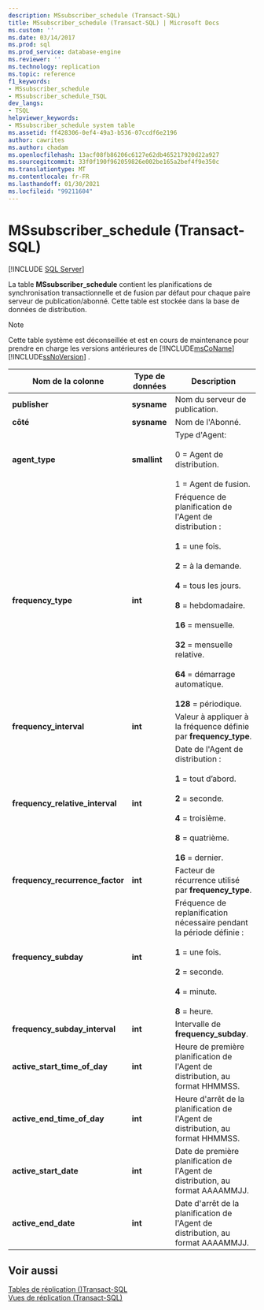 ```yaml
---
description: MSsubscriber_schedule (Transact-SQL)
title: MSsubscriber_schedule (Transact-SQL) | Microsoft Docs
ms.custom: ''
ms.date: 03/14/2017
ms.prod: sql
ms.prod_service: database-engine
ms.reviewer: ''
ms.technology: replication
ms.topic: reference
f1_keywords:
- MSsubscriber_schedule
- MSsubscriber_schedule_TSQL
dev_langs:
- TSQL
helpviewer_keywords:
- MSsubscriber_schedule system table
ms.assetid: ff428306-0ef4-49a3-b536-07ccdf6e2196
author: cawrites
ms.author: chadam
ms.openlocfilehash: 13acf08fb86206c6127e62db465217920d22a927
ms.sourcegitcommit: 33f0f190f962059826e002be165a2bef4f9e350c
ms.translationtype: MT
ms.contentlocale: fr-FR
ms.lasthandoff: 01/30/2021
ms.locfileid: "99211604"
---
```

# <a name="mssubscriber_schedule-transact-sql"></a>MSsubscriber_schedule (Transact-SQL)
[!INCLUDE [SQL Server](../../includes/applies-to-version/sqlserver.md)]

  La table **MSsubscriber_schedule** contient les planifications de synchronisation transactionnelle et de fusion par défaut pour chaque paire serveur de publication/abonné. Cette table est stockée dans la base de données de distribution.  
  
> [!NOTE]
>  Cette table système est déconseillée et est en cours de maintenance pour prendre en charge les versions antérieures de [!INCLUDE[msCoName](../../includes/msconame-md.md)] [!INCLUDE[ssNoVersion](../../includes/ssnoversion-md.md)] .  
  
|Nom de la colonne|Type de données|Description|  
|-----------------|---------------|-----------------|  
|**publisher**|**sysname**|Nom du serveur de publication.|  
|**côté**|**sysname**|Nom de l'Abonné.|  
|**agent_type**|**smallint**|Type d'Agent:<br /><br /> 0 = Agent de distribution.<br /><br /> 1 = Agent de fusion.|  
|**frequency_type**|**int**|Fréquence de planification de l'Agent de distribution :<br /><br /> **1** = une fois.<br /><br /> **2** = à la demande.<br /><br /> **4** = tous les jours.<br /><br /> **8** = hebdomadaire.<br /><br /> **16** = mensuelle.<br /><br /> **32** = mensuelle relative.<br /><br /> **64** = démarrage automatique.<br /><br /> **128** = périodique.|  
|**frequency_interval**|**int**|Valeur à appliquer à la fréquence définie par **frequency_type**.|  
|**frequency_relative_interval**|**int**|Date de l'Agent de distribution :<br /><br /> **1** = tout d’abord.<br /><br /> **2** = seconde.<br /><br /> **4** = troisième.<br /><br /> **8** = quatrième.<br /><br /> **16** = dernier.|  
|**frequency_recurrence_factor**|**int**|Facteur de récurrence utilisé par **frequency_type**.|  
|**frequency_subday**|**int**|Fréquence de replanification nécessaire pendant la période définie :<br /><br /> **1** = une fois.<br /><br /> **2** = seconde.<br /><br /> **4** = minute.<br /><br /> **8** = heure.|  
|**frequency_subday_interval**|**int**|Intervalle de **frequency_subday**.|  
|**active_start_time_of_day**|**int**|Heure de première planification de l'Agent de distribution, au format HHMMSS.|  
|**active_end_time_of_day**|**int**|Heure d'arrêt de la planification de l'Agent de distribution, au format HHMMSS.|  
|**active_start_date**|**int**|Date de première planification de l'Agent de distribution, au format AAAAMMJJ.|  
|**active_end_date**|**int**|Date d'arrêt de la planification de l'Agent de distribution, au format AAAAMMJJ.|  
  
## <a name="see-also"></a>Voir aussi  
 [Tables de réplication &#40;&#41;Transact-SQL ](../../relational-databases/system-tables/replication-tables-transact-sql.md)   
 [Vues de réplication &#40;Transact-SQL&#41;](../../relational-databases/system-views/replication-views-transact-sql.md)  
  
  
